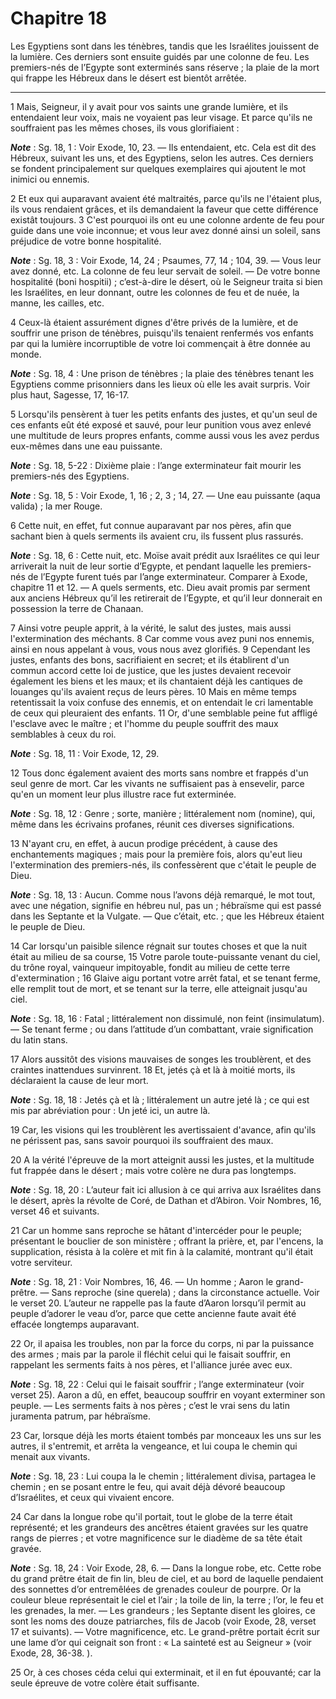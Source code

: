 # Chapitre 18

Les Egyptiens sont dans les ténèbres, tandis que les Israélites jouissent de la lumière.
Ces derniers sont ensuite guidés par une colonne de feu.
Les premiers-nés de l’Egypte sont exterminés sans réserve ; la plaie de la mort qui frappe les Hébreux dans le désert est bientôt arrêtée.

***

1 Mais, Seigneur, il y avait pour vos saints une grande lumière, et ils entendaient leur voix, mais ne voyaient pas leur visage. Et parce qu'ils ne souffraient pas les mêmes choses, ils vous glorifiaient :

***Note*** :  Sg. 18, 1 : Voir Exode, 10, 23. ― Ils entendaient, etc. Cela est dit des Hébreux, suivant les uns, et des Egyptiens, selon les autres. Ces derniers se fondent principalement sur quelques exemplaires qui ajoutent le mot inimici ou ennemis.

2 Et eux qui auparavant avaient été maltraités, parce qu'ils ne l'étaient plus, ils vous rendaient grâces, et ils demandaient la faveur que cette différence existât toujours. 3 C'est pourquoi ils ont eu une colonne ardente de feu pour guide dans une voie inconnue; et vous leur avez donné ainsi un soleil, sans préjudice de votre bonne hospitalité.

***Note*** :  Sg. 18, 3 : Voir Exode, 14, 24 ; Psaumes, 77, 14 ; 104, 39. ― Vous leur avez donné, etc. La colonne de feu leur servait de soleil. ― De votre bonne hospitalité (boni hospitii) ; c’est-à-dire le désert, où le Seigneur traita si bien les Israélites, en leur donnant, outre les colonnes de feu et de nuée, la manne, les cailles, etc.

4 Ceux-là étaient assurément dignes d'être privés de la lumière, et de souffrir une prison de ténèbres, puisqu'ils tenaient renfermés vos enfants par qui la lumière incorruptible de votre loi commençait à être donnée au monde.

***Note*** :  Sg. 18, 4 : Une prison de ténèbres ; la plaie des ténèbres tenant les Egyptiens comme prisonniers dans les lieux où elle les avait surpris. Voir plus haut, Sagesse, 17, 16-17.


5 Lorsqu'ils pensèrent à tuer les petits enfants des justes, et qu'un seul de ces enfants eût été exposé et sauvé, pour leur punition vous avez enlevé une multitude de leurs propres enfants, comme aussi vous les avez perdus eux-mêmes dans une eau puissante.

***Note*** :  Sg. 18, 5-22 : Dixième plaie : l’ange exterminateur fait mourir les premiers-nés des Egyptiens.

***Note*** :  Sg. 18, 5 : Voir Exode, 1, 16 ; 2, 3 ; 14, 27. ― Une eau puissante (aqua valida) ; la mer Rouge.


6 Cette nuit, en effet, fut connue auparavant par nos pères, afin que sachant bien à quels serments ils avaient cru, ils fussent plus rassurés.

***Note*** :  Sg. 18, 6 : Cette nuit, etc. Moïse avait prédit aux Israélites ce qui leur arriverait la nuit de leur sortie d’Egypte, et pendant laquelle les premiers-nés de l’Egypte furent tués par l’ange exterminateur. Comparer à Exode, chapitre 11 et 12. ― A quels serments, etc. Dieu avait promis par serment aux anciens Hébreux qu’il les retirerait de l’Egypte, et qu’il leur donnerait en possession la terre de Chanaan.

7 Ainsi votre peuple apprit, à la vérité, le salut des justes, mais aussi l'extermination des méchants. 8 Car comme vous avez puni nos ennemis, ainsi en nous appelant à vous, vous nous avez glorifiés. 9 Cependant les justes, enfants des bons, sacrifiaient en secret; et ils établirent d'un commun accord cette loi de justice, que les justes devaient recevoir également les biens et les maux; et ils chantaient déjà les cantiques de louanges qu'ils avaient reçus de leurs pères. 10 Mais en même temps retentissait la voix confuse des ennemis, et on entendait le cri lamentable de ceux qui pleuraient des enfants. 11 Or, d'une semblable peine fut affligé l'esclave avec le maître ; et l'homme du peuple souffrit des maux semblables à ceux du roi.

***Note*** :  Sg. 18, 11 : Voir Exode, 12, 29.

12 Tous donc également avaient des morts sans nombre et frappés d'un seul genre de mort. Car les vivants ne suffisaient pas à ensevelir, parce qu'en un moment leur plus illustre race fut exterminée.

***Note*** :  Sg. 18, 12 : Genre ; sorte, manière ; littéralement nom (nomine), qui, même dans les écrivains profanes, réunit ces diverses significations.

13 N'ayant cru, en effet, à aucun prodige précédent, à cause des enchantements magiques ; mais pour la première fois, alors qu'eut lieu l'extermination des premiers-nés, ils confessèrent que c'était le peuple de Dieu.

***Note*** :  Sg. 18, 13 : Aucun. Comme nous l’avons déjà remarqué, le mot tout, avec une négation, signifie en hébreu nul, pas un ; hébraïsme qui est passé dans les Septante et la Vulgate. ― Que c’était, etc. ; que les Hébreux étaient le peuple de Dieu.


14 Car lorsqu'un paisible silence régnait sur toutes choses et que la nuit était au milieu de sa course, 15 Votre parole toute-puissante venant du ciel, du trône royal, vainqueur impitoyable, fondit au milieu de cette terre d'extermination ; 16 Glaive aigu portant votre arrêt fatal, et se tenant ferme, elle remplit tout de mort, et se tenant sur la terre, elle atteignait jusqu'au ciel.

***Note*** :  Sg. 18, 16 : Fatal ; littéralement non dissimulé, non feint (insimulatum). ― Se tenant ferme ; ou dans l’attitude d’un combattant, vraie signification du latin stans.

17 Alors aussitôt des visions mauvaises de songes les troublèrent, et des craintes inattendues survinrent. 18 Et, jetés çà et là à moitié morts, ils déclaraient la cause de leur mort.

***Note*** :  Sg. 18, 18 : Jetés çà et là ; littéralement un autre jeté là ; ce qui est mis par abréviation pour : Un jeté ici, un autre là.

19 Car, les visions qui les troublèrent les avertissaient d'avance, afin qu'ils ne périssent pas, sans savoir pourquoi ils souffraient des maux.


20 A la vérité l'épreuve de la mort atteignit aussi les justes, et la multitude fut frappée dans le désert ; mais votre colère ne dura pas longtemps.

***Note*** :  Sg. 18, 20 : L’auteur fait ici allusion à ce qui arriva aux Israélites dans le désert, après la révolte de Coré, de Dathan et d’Abiron. Voir Nombres, 16, verset 46 et suivants.

21 Car un homme sans reproche se hâtant d'intercéder pour le peuple; présentant le bouclier de son ministère ; offrant la prière, et, par l'encens, la supplication, résista à la colère et mit fin à la calamité, montrant qu'il était votre serviteur.

***Note*** :  Sg. 18, 21 : Voir Nombres, 16, 46. ― Un homme ; Aaron le grand-prêtre. ― Sans reproche (sine querela) ; dans la circonstance actuelle. Voir le verset 20. L’auteur ne rappelle pas la faute d’Aaron lorsqu’il permit au peuple d’adorer le veau d’or, parce que cette ancienne faute avait été effacée longtemps auparavant.

22 Or, il apaisa les troubles, non par la force du corps, ni par la puissance des armes ; mais par la parole il fléchit celui qui le faisait souffrir, en rappelant les serments faits à nos pères, et l'alliance jurée avec eux.

***Note*** :  Sg. 18, 22 : Celui qui le faisait souffrir ; l’ange exterminateur (voir verset 25). Aaron a dû, en effet, beaucoup souffrir en voyant exterminer son peuple. ― Les serments faits à nos pères ; c’est le vrai sens du latin juramenta patrum, par hébraïsme.

23 Car, lorsque déjà les morts étaient tombés par monceaux les uns sur les autres, il s'entremit, et arrêta la vengeance, et lui coupa le chemin qui menait aux vivants.

***Note*** :  Sg. 18, 23 : Lui coupa la le chemin ; littéralement divisa, partagea le chemin ; en se posant entre le feu, qui avait déjà dévoré beaucoup d’Israélites, et ceux qui vivaient encore.

24 Car dans la longue robe qu'il portait, tout le globe de la terre était représenté; et les grandeurs des ancêtres étaient gravées sur les quatre rangs de pierres ; et votre magnificence sur le diadème de sa tête était gravée.

***Note*** :  Sg. 18, 24 : Voir Exode, 28, 6. ― Dans la longue robe, etc. Cette robe du grand prêtre était de fin lin, bleu de ciel, et au bord de laquelle pendaient des sonnettes d’or entremêlées de grenades couleur de pourpre. Or la couleur bleue représentait le ciel et l’air ; la toile de lin, la terre ; l’or, le feu et les grenades, la mer. ― Les grandeurs ; les Septante disent les gloires, ce sont les noms des douze patriarches, fils de Jacob (voir Exode, 28, verset 17 et suivants). ― Votre magnificence, etc. Le grand-prêtre portait écrit sur une lame d’or qui ceignait son front : « La sainteté est au Seigneur » (voir Exode, 28, 36-38. ).

25 Or, à ces choses céda celui qui exterminait, et il en fut épouvanté; car la seule épreuve de votre colère était suffisante.

